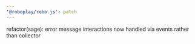 ```yaml
---
'@roboplay/robo.js': patch
---
```


refactor(sage): error message interactions now handled via events rather than collector
